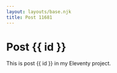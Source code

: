 ```yaml
---
layout: layouts/base.njk
title: Post 11681
---
```


# Post {{ id }}

This is post {{ id }} in my Eleventy project.
